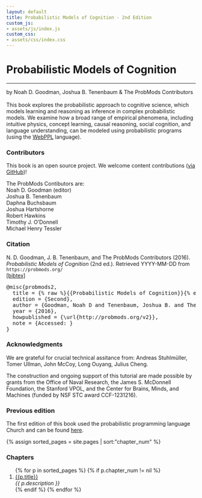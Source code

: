 ```yaml
---
layout: default
title: Probabilistic Models of Cognition - 2nd Edition
custom_js:
- assets/js/index.js
custom_css:
- assets/css/index.css
---
```


<div id="header">
  <h1 id='title'>Probabilistic Models of Cognition</h1>
  <hr class='edition' />
  <span class="authors">by Noah D. Goodman, Joshua B. Tenenbaum <span class='ampersand'>&amp;</span> The ProbMods Contributors</span>
</div>

<br />
This book explores the probabilistic approach to cognitive science, which models learning and reasoning as inference in complex probabilistic models.
We examine how a broad range of empirical phenomena, including intuitive physics, concept learning, causal reasoning, social cognition, and language understanding, can be modeled using probabilistic programs (using the <a href='http://webppl.org'>WebPPL</a> language).

<div id='left'>

<h3>Contributors</h3>
<p>This book is an open source project. We welcome content contributions (<a href='https://github.com/probmods/probmods2'>via GitHub</a>)!</p>
<p>The ProbMods Contibutors are:<br/>
Noah D. Goodman (editor)<br/>
Joshua B. Tenenbaum<br/>
Daphna Buchsbaum<br/>
Joshua Hartshorne<br/>
Robert Hawkins<br/>
Timothy J. O’Donnell<br/>
Michael Henry Tessler<br/>
</p>

<h3>Citation</h3>
N. D. Goodman, J. B. Tenenbaum, and The ProbMods Contributors (2016). <i>Probabilistic Models of Cognition</i> (2nd ed.). Retrieved <span class="date">YYYY-MM-DD</span> from <code>https://probmods.org/</code><br /><a id="toggle-bibtex" href="#">[bibtex]</a>

<pre id="bibtex">
@misc{probmods2,
  title = {% raw %}{{Probabilistic Models of Cognition}}{% endraw %},
  edition = {Second},
  author = {Goodman, Noah D and Tenenbaum, Joshua B. and The ProbMods Contributors},
  year = {2016},
  howpublished = {\url{http://probmods.org/v2}},
  note = {Accessed: <span class="date"></span>}
}
</pre>

<h3>Acknowledgments</h3>

<p>We are grateful for crucial technical assitance from: Andreas Stuhlm&uuml;ller, Tomer Ullman, John McCoy, Long Ouyang, Julius Cheng.</p>

<p>The construction and ongoing support of this tutorial are made possible by grants from the Office of Naval Research, the James S. McDonnell Foundation, the Stanford VPOL, and the Center for Brains, Minds, and Machines (funded by NSF STC award CCF-1231216).</p>

<h3>Previous edition</h3>

The first edition of this book used the probabilistic programming language Church and can be found <a href="http://v1.probmods.org">here</a>.

</div>

{% assign sorted_pages = site.pages | sort:"chapter_num" %}

<div id="right">

<h3>Chapters</h3>
 
<ol>
{% for p in sorted_pages %}
      {% if p.chapter_num != nil %}
        <li><a href="{{ site.baseurl }}{{ p.url }}">{{p.title}}</a><br />
        <em>{{ p.description }}</em>
        </li>
      {% endif %}
{% endfor %}
</ol>


</div>
